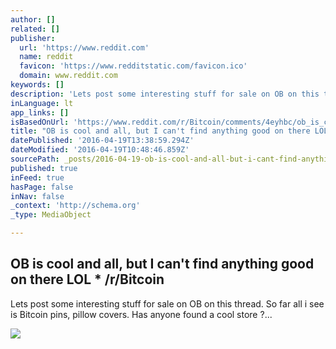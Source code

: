 ```yaml
---
author: []
related: []
publisher:
  url: 'https://www.reddit.com'
  name: reddit
  favicon: 'https://www.redditstatic.com/favicon.ico'
  domain: www.reddit.com
keywords: []
description: 'Lets post some interesting stuff for sale on OB on this thread. So far all i see is Bitcoin pins, pillow covers. Has anyone found a cool store ?...'
inLanguage: lt
app_links: []
isBasedOnUrl: 'https://www.reddit.com/r/Bitcoin/comments/4eyhbc/ob_is_cool_and_all_but_i_cant_find_anything_good/'
title: "OB is cool and all, but I can't find anything good on there LOL * /r/Bitcoin"
datePublished: '2016-04-19T13:38:59.294Z'
dateModified: '2016-04-19T10:48:46.859Z'
sourcePath: _posts/2016-04-19-ob-is-cool-and-all-but-i-cant-find-anything-good-on-there.md
published: true
inFeed: true
hasPage: false
inNav: false
_context: 'http://schema.org'
_type: MediaObject

---
```

<article style=""><h1>OB is cool and all, but I can't find anything good on there LOL * /r/Bitcoin</h1><p>Lets post some interesting stuff for sale on OB on this thread. So far all i see is Bitcoin pins, pillow covers. Has anyone found a cool store ?...</p><img src="https://www.redditstatic.com/icon.png" /></article>